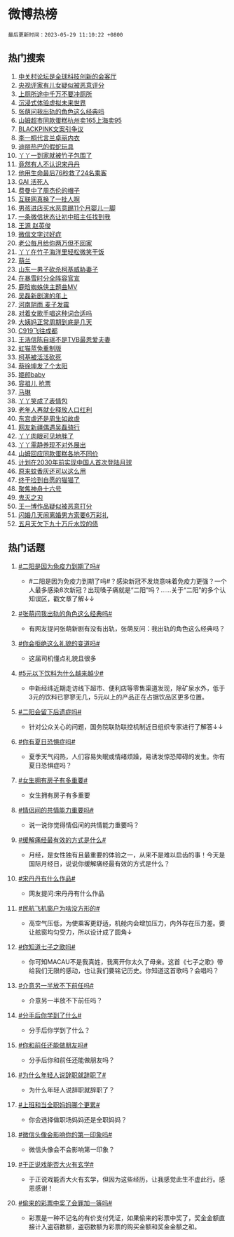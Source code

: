 # 微博热榜

`最后更新时间：2023-05-29 11:10:22 +0800`

## 热门搜索

1. [中关村论坛是全球科技创新的会客厅](https://m.weibo.cn/search?containerid=100103type%3D1%26t%3D10%26q%3D%23%E4%B8%AD%E5%85%B3%E6%9D%91%E8%AE%BA%E5%9D%9B%E6%98%AF%E5%85%A8%E7%90%83%E7%A7%91%E6%8A%80%E5%88%9B%E6%96%B0%E7%9A%84%E4%BC%9A%E5%AE%A2%E5%8E%85%23&stream_entry_id=51&isnewpage=1&extparam=seat%3D1%26stream_entry_id%3D51%26pos%3D0%26filter_type%3Drealtimehot%26c_type%3D51%26dgr%3D0%26cate%3D10103%26display_time%3D1685329820%26pre_seqid%3D16853298202130646197&luicode=10000011&lfid=106003type%253D25%2526t%253D3%2526disable_hot%253D1%2526filter_type%253Drealtimehot)
1. [央视评家有儿女疑似被恶意评分](https://m.weibo.cn/search?containerid=100103type%3D1%26t%3D10%26q%3D%23%E5%A4%AE%E8%A7%86%E8%AF%84%E5%AE%B6%E6%9C%89%E5%84%BF%E5%A5%B3%E7%96%91%E4%BC%BC%E8%A2%AB%E6%81%B6%E6%84%8F%E8%AF%84%E5%88%86%23&stream_entry_id=31&isnewpage=1&extparam=seat%3D1%26dgr%3D0%26flag%3D1%26realpos%3D1%26c_type%3D31%26stream_entry_id%3D31%26cate%3D5001%26pos%3D0%26lcate%3D5001%26filter_type%3Drealtimehot%26q%3D%2523%25E5%25A4%25AE%25E8%25A7%2586%25E8%25AF%2584%25E5%25AE%25B6%25E6%259C%2589%25E5%2584%25BF%25E5%25A5%25B3%25E7%2596%2591%25E4%25BC%25BC%25E8%25A2%25AB%25E6%2581%25B6%25E6%2584%258F%25E8%25AF%2584%25E5%2588%2586%2523%26band_rank%3D1%26display_time%3D1685329820%26pre_seqid%3D16853298202130646197&luicode=10000011&lfid=106003type%253D25%2526t%253D3%2526disable_hot%253D1%2526filter_type%253Drealtimehot)
1. [上厕所途中千万不要冲厕所](https://m.weibo.cn/search?containerid=100103type%3D1%26t%3D10%26q%3D%23%E4%B8%8A%E5%8E%95%E6%89%80%E9%80%94%E4%B8%AD%E5%8D%83%E4%B8%87%E4%B8%8D%E8%A6%81%E5%86%B2%E5%8E%95%E6%89%80%23&stream_entry_id=31&isnewpage=1&extparam=seat%3D1%26dgr%3D0%26flag%3D2%26realpos%3D2%26c_type%3D31%26stream_entry_id%3D31%26cate%3D5001%26pos%3D1%26lcate%3D5001%26filter_type%3Drealtimehot%26q%3D%2523%25E4%25B8%258A%25E5%258E%2595%25E6%2589%2580%25E9%2580%2594%25E4%25B8%25AD%25E5%258D%2583%25E4%25B8%2587%25E4%25B8%258D%25E8%25A6%2581%25E5%2586%25B2%25E5%258E%2595%25E6%2589%2580%2523%26band_rank%3D2%26display_time%3D1685329820%26pre_seqid%3D16853298202130646197&luicode=10000011&lfid=106003type%253D25%2526t%253D3%2526disable_hot%253D1%2526filter_type%253Drealtimehot)
1. [沉浸式体验虚拟未来世界](https://m.weibo.cn/search?containerid=100103type%3D1%26t%3D10%26q%3D%23%E6%B2%89%E6%B5%B8%E5%BC%8F%E4%BD%93%E9%AA%8C%E8%99%9A%E6%8B%9F%E6%9C%AA%E6%9D%A5%E4%B8%96%E7%95%8C%23&stream_entry_id=31&isnewpage=1&extparam=seat%3D1%26dgr%3D0%26flag%3D0%26realpos%3D3%26c_type%3D31%26stream_entry_id%3D31%26cate%3D5001%26pos%3D2%26lcate%3D5001%26filter_type%3Drealtimehot%26q%3D%2523%25E6%25B2%2589%25E6%25B5%25B8%25E5%25BC%258F%25E4%25BD%2593%25E9%25AA%258C%25E8%2599%259A%25E6%258B%259F%25E6%259C%25AA%25E6%259D%25A5%25E4%25B8%2596%25E7%2595%258C%2523%26band_rank%3D3%26display_time%3D1685329820%26pre_seqid%3D16853298202130646197&luicode=10000011&lfid=106003type%253D25%2526t%253D3%2526disable_hot%253D1%2526filter_type%253Drealtimehot)
1. [张萌问我出轨的角色这么经典吗](https://m.weibo.cn/search?containerid=100103type%3D1%26t%3D10%26q%3D%23%E5%BC%A0%E8%90%8C%E9%97%AE%E6%88%91%E5%87%BA%E8%BD%A8%E7%9A%84%E8%A7%92%E8%89%B2%E8%BF%99%E4%B9%88%E7%BB%8F%E5%85%B8%E5%90%97%23&stream_entry_id=31&isnewpage=1&extparam=seat%3D1%26dgr%3D0%26flag%3D2%26realpos%3D4%26c_type%3D31%26stream_entry_id%3D31%26cate%3D5001%26pos%3D3%26lcate%3D5001%26filter_type%3Drealtimehot%26q%3D%2523%25E5%25BC%25A0%25E8%2590%258C%25E9%2597%25AE%25E6%2588%2591%25E5%2587%25BA%25E8%25BD%25A8%25E7%259A%2584%25E8%25A7%2592%25E8%2589%25B2%25E8%25BF%2599%25E4%25B9%2588%25E7%25BB%258F%25E5%2585%25B8%25E5%2590%2597%2523%26band_rank%3D4%26display_time%3D1685329820%26pre_seqid%3D16853298202130646197&luicode=10000011&lfid=106003type%253D25%2526t%253D3%2526disable_hot%253D1%2526filter_type%253Drealtimehot)
1. [山姆超市同款蛋糕杭州卖165上海卖95](https://m.weibo.cn/search?containerid=100103type%3D1%26t%3D10%26q%3D%23%E5%B1%B1%E5%A7%86%E8%B6%85%E5%B8%82%E5%90%8C%E6%AC%BE%E8%9B%8B%E7%B3%95%E6%9D%AD%E5%B7%9E%E5%8D%96165%E4%B8%8A%E6%B5%B7%E5%8D%9695%23&stream_entry_id=31&isnewpage=1&extparam=seat%3D1%26dgr%3D0%26flag%3D2%26realpos%3D5%26c_type%3D31%26stream_entry_id%3D31%26cate%3D5001%26pos%3D4%26lcate%3D5001%26filter_type%3Drealtimehot%26q%3D%2523%25E5%25B1%25B1%25E5%25A7%2586%25E8%25B6%2585%25E5%25B8%2582%25E5%2590%258C%25E6%25AC%25BE%25E8%259B%258B%25E7%25B3%2595%25E6%259D%25AD%25E5%25B7%259E%25E5%258D%2596165%25E4%25B8%258A%25E6%25B5%25B7%25E5%258D%259695%2523%26band_rank%3D5%26display_time%3D1685329820%26pre_seqid%3D16853298202130646197&luicode=10000011&lfid=106003type%253D25%2526t%253D3%2526disable_hot%253D1%2526filter_type%253Drealtimehot)
1. [BLACKPINK文案引争议](https://m.weibo.cn/search?containerid=100103type%3D1%26t%3D10%26q%3D%23BLACKPINK%E6%96%87%E6%A1%88%E5%BC%95%E4%BA%89%E8%AE%AE%23&stream_entry_id=31&isnewpage=1&extparam=seat%3D1%26dgr%3D0%26flag%3D2%26realpos%3D6%26c_type%3D31%26stream_entry_id%3D31%26cate%3D5001%26pos%3D5%26lcate%3D5001%26filter_type%3Drealtimehot%26q%3D%2523BLACKPINK%25E6%2596%2587%25E6%25A1%2588%25E5%25BC%2595%25E4%25BA%2589%25E8%25AE%25AE%2523%26band_rank%3D6%26display_time%3D1685329820%26pre_seqid%3D16853298202130646197&luicode=10000011&lfid=106003type%253D25%2526t%253D3%2526disable_hot%253D1%2526filter_type%253Drealtimehot)
1. [李一桐代言兰卓丽内衣](https://m.weibo.cn/search?containerid=100103type%3D1%26t%3D10%26q%3D%23%E6%9D%8E%E4%B8%80%E6%A1%90%E4%BB%A3%E8%A8%80%E5%85%B0%E5%8D%93%E4%B8%BD%E5%86%85%E8%A1%A3%23&stream_entry_id=31&isnewpage=1&extparam=seat%3D1%26dgr%3D0%26is_ad_pos%3D1%26c_type%3D31%26cate%3D5001%26stream_entry_id%3D31%26pos%3D6%26q%3D%2523%25E6%259D%258E%25E4%25B8%2580%25E6%25A1%2590%25E4%25BB%25A3%25E8%25A8%2580%25E5%2585%25B0%25E5%258D%2593%25E4%25B8%25BD%25E5%2586%2585%25E8%25A1%25A3%2523%26lcate%3D5001%26filter_type%3Drealtimehot%26adid%3D190877%26topic_ad%3D1%26band_rank%3D7%26display_time%3D1685329820%26pre_seqid%3D16853298202130646197&luicode=10000011&lfid=106003type%253D25%2526t%253D3%2526disable_hot%253D1%2526filter_type%253Drealtimehot)
1. [迪丽热巴的假蛇玩具](https://m.weibo.cn/search?containerid=100103type%3D1%26t%3D10%26q%3D%23%E8%BF%AA%E4%B8%BD%E7%83%AD%E5%B7%B4%E7%9A%84%E5%81%87%E8%9B%87%E7%8E%A9%E5%85%B7%23&stream_entry_id=31&isnewpage=1&extparam=seat%3D1%26dgr%3D0%26flag%3D1%26realpos%3D7%26c_type%3D31%26stream_entry_id%3D31%26cate%3D5001%26pos%3D7%26lcate%3D5001%26filter_type%3Drealtimehot%26q%3D%2523%25E8%25BF%25AA%25E4%25B8%25BD%25E7%2583%25AD%25E5%25B7%25B4%25E7%259A%2584%25E5%2581%2587%25E8%259B%2587%25E7%258E%25A9%25E5%2585%25B7%2523%26band_rank%3D7%26display_time%3D1685329820%26pre_seqid%3D16853298202130646197&luicode=10000011&lfid=106003type%253D25%2526t%253D3%2526disable_hot%253D1%2526filter_type%253Drealtimehot)
1. [丫丫一到家就被竹子包围了](https://m.weibo.cn/search?containerid=100103type%3D1%26t%3D10%26q%3D%23%E4%B8%AB%E4%B8%AB%E4%B8%80%E5%88%B0%E5%AE%B6%E5%B0%B1%E8%A2%AB%E7%AB%B9%E5%AD%90%E5%8C%85%E5%9B%B4%E4%BA%86%23&stream_entry_id=31&isnewpage=1&extparam=seat%3D1%26dgr%3D0%26flag%3D16%26realpos%3D8%26c_type%3D31%26stream_entry_id%3D31%26cate%3D5001%26pos%3D8%26lcate%3D5001%26filter_type%3Drealtimehot%26q%3D%2523%25E4%25B8%25AB%25E4%25B8%25AB%25E4%25B8%2580%25E5%2588%25B0%25E5%25AE%25B6%25E5%25B0%25B1%25E8%25A2%25AB%25E7%25AB%25B9%25E5%25AD%2590%25E5%258C%2585%25E5%259B%25B4%25E4%25BA%2586%2523%26band_rank%3D8%26display_time%3D1685329820%26pre_seqid%3D16853298202130646197&luicode=10000011&lfid=106003type%253D25%2526t%253D3%2526disable_hot%253D1%2526filter_type%253Drealtimehot)
1. [竟然有人不认识宋丹丹](https://m.weibo.cn/search?containerid=100103type%3D1%26t%3D10%26q%3D%23%E7%AB%9F%E7%84%B6%E6%9C%89%E4%BA%BA%E4%B8%8D%E8%AE%A4%E8%AF%86%E5%AE%8B%E4%B8%B9%E4%B8%B9%23&stream_entry_id=31&isnewpage=1&extparam=seat%3D1%26dgr%3D0%26flag%3D0%26realpos%3D9%26c_type%3D31%26stream_entry_id%3D31%26cate%3D5001%26pos%3D9%26lcate%3D5001%26filter_type%3Drealtimehot%26q%3D%2523%25E7%25AB%259F%25E7%2584%25B6%25E6%259C%2589%25E4%25BA%25BA%25E4%25B8%258D%25E8%25AE%25A4%25E8%25AF%2586%25E5%25AE%258B%25E4%25B8%25B9%25E4%25B8%25B9%2523%26band_rank%3D9%26display_time%3D1685329820%26pre_seqid%3D16853298202130646197&luicode=10000011&lfid=106003type%253D25%2526t%253D3%2526disable_hot%253D1%2526filter_type%253Drealtimehot)
1. [他用生命最后76秒救了24名乘客](https://m.weibo.cn/search?containerid=100103type%3D1%26t%3D10%26q%3D%23%E4%BB%96%E7%94%A8%E7%94%9F%E5%91%BD%E6%9C%80%E5%90%8E76%E7%A7%92%E6%95%91%E4%BA%8624%E5%90%8D%E4%B9%98%E5%AE%A2%23&stream_entry_id=31&isnewpage=1&extparam=seat%3D1%26dgr%3D0%26flag%3D0%26realpos%3D10%26c_type%3D31%26stream_entry_id%3D31%26cate%3D5001%26pos%3D10%26lcate%3D5001%26filter_type%3Drealtimehot%26q%3D%2523%25E4%25BB%2596%25E7%2594%25A8%25E7%2594%259F%25E5%2591%25BD%25E6%259C%2580%25E5%2590%258E76%25E7%25A7%2592%25E6%2595%2591%25E4%25BA%258624%25E5%2590%258D%25E4%25B9%2598%25E5%25AE%25A2%2523%26band_rank%3D10%26display_time%3D1685329820%26pre_seqid%3D16853298202130646197&luicode=10000011&lfid=106003type%253D25%2526t%253D3%2526disable_hot%253D1%2526filter_type%253Drealtimehot)
1. [GAI 活死人](https://m.weibo.cn/search?containerid=100103type%3D1%26t%3D10%26q%3DGAI+%E6%B4%BB%E6%AD%BB%E4%BA%BA&stream_entry_id=31&isnewpage=1&extparam=seat%3D1%26dgr%3D0%26flag%3D0%26realpos%3D11%26c_type%3D31%26stream_entry_id%3D31%26cate%3D5001%26pos%3D11%26lcate%3D5001%26filter_type%3Drealtimehot%26q%3DGAI%2520%25E6%25B4%25BB%25E6%25AD%25BB%25E4%25BA%25BA%26band_rank%3D11%26display_time%3D1685329820%26pre_seqid%3D16853298202130646197&luicode=10000011&lfid=106003type%253D25%2526t%253D3%2526disable_hot%253D1%2526filter_type%253Drealtimehot)
1. [费曼中了周杰伦的帽子](https://m.weibo.cn/search?containerid=100103type%3D1%26t%3D10%26q%3D%23%E8%B4%B9%E6%9B%BC%E4%B8%AD%E4%BA%86%E5%91%A8%E6%9D%B0%E4%BC%A6%E7%9A%84%E5%B8%BD%E5%AD%90%23&stream_entry_id=31&isnewpage=1&extparam=seat%3D1%26dgr%3D0%26flag%3D1%26realpos%3D12%26c_type%3D31%26stream_entry_id%3D31%26cate%3D5001%26pos%3D12%26lcate%3D5001%26filter_type%3Drealtimehot%26q%3D%2523%25E8%25B4%25B9%25E6%259B%25BC%25E4%25B8%25AD%25E4%25BA%2586%25E5%2591%25A8%25E6%259D%25B0%25E4%25BC%25A6%25E7%259A%2584%25E5%25B8%25BD%25E5%25AD%2590%2523%26band_rank%3D12%26display_time%3D1685329820%26pre_seqid%3D16853298202130646197&luicode=10000011&lfid=106003type%253D25%2526t%253D3%2526disable_hot%253D1%2526filter_type%253Drealtimehot)
1. [互联网真换了一批人啊](https://m.weibo.cn/search?containerid=100103type%3D1%26t%3D10%26q%3D%23%E4%BA%92%E8%81%94%E7%BD%91%E7%9C%9F%E6%8D%A2%E4%BA%86%E4%B8%80%E6%89%B9%E4%BA%BA%E5%95%8A%23&stream_entry_id=31&isnewpage=1&extparam=seat%3D1%26dgr%3D0%26flag%3D1%26realpos%3D13%26c_type%3D31%26stream_entry_id%3D31%26cate%3D5001%26pos%3D13%26lcate%3D5001%26filter_type%3Drealtimehot%26q%3D%2523%25E4%25BA%2592%25E8%2581%2594%25E7%25BD%2591%25E7%259C%259F%25E6%258D%25A2%25E4%25BA%2586%25E4%25B8%2580%25E6%2589%25B9%25E4%25BA%25BA%25E5%2595%258A%2523%26band_rank%3D13%26display_time%3D1685329820%26pre_seqid%3D16853298202130646197&luicode=10000011&lfid=106003type%253D25%2526t%253D3%2526disable_hot%253D1%2526filter_type%253Drealtimehot)
1. [男孩进店买水恶意踢11个月婴儿一脚](https://m.weibo.cn/search?containerid=100103type%3D1%26t%3D10%26q%3D%23%E7%94%B7%E5%AD%A9%E8%BF%9B%E5%BA%97%E4%B9%B0%E6%B0%B4%E6%81%B6%E6%84%8F%E8%B8%A211%E4%B8%AA%E6%9C%88%E5%A9%B4%E5%84%BF%E4%B8%80%E8%84%9A%23&stream_entry_id=31&isnewpage=1&extparam=seat%3D1%26dgr%3D0%26flag%3D1%26realpos%3D14%26c_type%3D31%26stream_entry_id%3D31%26cate%3D5001%26pos%3D14%26lcate%3D5001%26filter_type%3Drealtimehot%26q%3D%2523%25E7%2594%25B7%25E5%25AD%25A9%25E8%25BF%259B%25E5%25BA%2597%25E4%25B9%25B0%25E6%25B0%25B4%25E6%2581%25B6%25E6%2584%258F%25E8%25B8%25A211%25E4%25B8%25AA%25E6%259C%2588%25E5%25A9%25B4%25E5%2584%25BF%25E4%25B8%2580%25E8%2584%259A%2523%26band_rank%3D14%26display_time%3D1685329820%26pre_seqid%3D16853298202130646197&luicode=10000011&lfid=106003type%253D25%2526t%253D3%2526disable_hot%253D1%2526filter_type%253Drealtimehot)
1. [一条微信状态让初中班主任找到我](https://m.weibo.cn/search?containerid=100103type%3D1%26t%3D10%26q%3D%23%E4%B8%80%E6%9D%A1%E5%BE%AE%E4%BF%A1%E7%8A%B6%E6%80%81%E8%AE%A9%E5%88%9D%E4%B8%AD%E7%8F%AD%E4%B8%BB%E4%BB%BB%E6%89%BE%E5%88%B0%E6%88%91%23&stream_entry_id=31&isnewpage=1&extparam=seat%3D1%26dgr%3D0%26flag%3D0%26realpos%3D15%26c_type%3D31%26stream_entry_id%3D31%26cate%3D5001%26pos%3D15%26lcate%3D5001%26filter_type%3Drealtimehot%26q%3D%2523%25E4%25B8%2580%25E6%259D%25A1%25E5%25BE%25AE%25E4%25BF%25A1%25E7%258A%25B6%25E6%2580%2581%25E8%25AE%25A9%25E5%2588%259D%25E4%25B8%25AD%25E7%258F%25AD%25E4%25B8%25BB%25E4%25BB%25BB%25E6%2589%25BE%25E5%2588%25B0%25E6%2588%2591%2523%26band_rank%3D15%26display_time%3D1685329820%26pre_seqid%3D16853298202130646197&luicode=10000011&lfid=106003type%253D25%2526t%253D3%2526disable_hot%253D1%2526filter_type%253Drealtimehot)
1. [王源 赵英俊](https://m.weibo.cn/search?containerid=100103type%3D1%26t%3D10%26q%3D%E7%8E%8B%E6%BA%90+%E8%B5%B5%E8%8B%B1%E4%BF%8A&stream_entry_id=31&isnewpage=1&extparam=seat%3D1%26dgr%3D0%26flag%3D0%26realpos%3D16%26c_type%3D31%26stream_entry_id%3D31%26cate%3D5001%26pos%3D16%26lcate%3D5001%26filter_type%3Drealtimehot%26q%3D%25E7%258E%258B%25E6%25BA%2590%2520%25E8%25B5%25B5%25E8%258B%25B1%25E4%25BF%258A%26band_rank%3D16%26display_time%3D1685329820%26pre_seqid%3D16853298202130646197&luicode=10000011&lfid=106003type%253D25%2526t%253D3%2526disable_hot%253D1%2526filter_type%253Drealtimehot)
1. [微信文字讨好症](https://m.weibo.cn/search?containerid=100103type%3D1%26t%3D10%26q%3D%E5%BE%AE%E4%BF%A1%E6%96%87%E5%AD%97%E8%AE%A8%E5%A5%BD%E7%97%87&stream_entry_id=31&isnewpage=1&extparam=seat%3D1%26dgr%3D0%26flag%3D2%26realpos%3D17%26c_type%3D31%26stream_entry_id%3D31%26cate%3D5001%26pos%3D17%26lcate%3D5001%26filter_type%3Drealtimehot%26q%3D%25E5%25BE%25AE%25E4%25BF%25A1%25E6%2596%2587%25E5%25AD%2597%25E8%25AE%25A8%25E5%25A5%25BD%25E7%2597%2587%26band_rank%3D17%26display_time%3D1685329820%26pre_seqid%3D16853298202130646197&luicode=10000011&lfid=106003type%253D25%2526t%253D3%2526disable_hot%253D1%2526filter_type%253Drealtimehot)
1. [老公每月给你两万但不回家](https://m.weibo.cn/search?containerid=100103type%3D1%26t%3D10%26q%3D%23%E8%80%81%E5%85%AC%E6%AF%8F%E6%9C%88%E7%BB%99%E4%BD%A0%E4%B8%A4%E4%B8%87%E4%BD%86%E4%B8%8D%E5%9B%9E%E5%AE%B6%23&stream_entry_id=31&isnewpage=1&extparam=seat%3D1%26dgr%3D0%26flag%3D0%26realpos%3D18%26c_type%3D31%26stream_entry_id%3D31%26cate%3D5001%26pos%3D18%26lcate%3D5001%26filter_type%3Drealtimehot%26q%3D%2523%25E8%2580%2581%25E5%2585%25AC%25E6%25AF%258F%25E6%259C%2588%25E7%25BB%2599%25E4%25BD%25A0%25E4%25B8%25A4%25E4%25B8%2587%25E4%25BD%2586%25E4%25B8%258D%25E5%259B%259E%25E5%25AE%25B6%2523%26band_rank%3D18%26display_time%3D1685329820%26pre_seqid%3D16853298202130646197&luicode=10000011&lfid=106003type%253D25%2526t%253D3%2526disable_hot%253D1%2526filter_type%253Drealtimehot)
1. [丫丫在竹子海洋里轻松微笑干饭](https://m.weibo.cn/search?containerid=100103type%3D1%26t%3D10%26q%3D%23%E4%B8%AB%E4%B8%AB%E5%9C%A8%E7%AB%B9%E5%AD%90%E6%B5%B7%E6%B4%8B%E9%87%8C%E8%BD%BB%E6%9D%BE%E5%BE%AE%E7%AC%91%E5%B9%B2%E9%A5%AD%23&stream_entry_id=31&isnewpage=1&extparam=seat%3D1%26dgr%3D0%26flag%3D0%26realpos%3D19%26c_type%3D31%26stream_entry_id%3D31%26cate%3D5001%26pos%3D19%26lcate%3D5001%26filter_type%3Drealtimehot%26q%3D%2523%25E4%25B8%25AB%25E4%25B8%25AB%25E5%259C%25A8%25E7%25AB%25B9%25E5%25AD%2590%25E6%25B5%25B7%25E6%25B4%258B%25E9%2587%258C%25E8%25BD%25BB%25E6%259D%25BE%25E5%25BE%25AE%25E7%25AC%2591%25E5%25B9%25B2%25E9%25A5%25AD%2523%26band_rank%3D19%26display_time%3D1685329820%26pre_seqid%3D16853298202130646197&luicode=10000011&lfid=106003type%253D25%2526t%253D3%2526disable_hot%253D1%2526filter_type%253Drealtimehot)
1. [萌兰](https://m.weibo.cn/search?containerid=100103type%3D1%26t%3D10%26q%3D%E8%90%8C%E5%85%B0&stream_entry_id=31&isnewpage=1&extparam=seat%3D1%26dgr%3D0%26flag%3D1%26realpos%3D20%26c_type%3D31%26stream_entry_id%3D31%26cate%3D5001%26pos%3D20%26lcate%3D5001%26filter_type%3Drealtimehot%26q%3D%25E8%2590%258C%25E5%2585%25B0%26band_rank%3D20%26display_time%3D1685329820%26pre_seqid%3D16853298202130646197&luicode=10000011&lfid=106003type%253D25%2526t%253D3%2526disable_hot%253D1%2526filter_type%253Drealtimehot)
1. [山东一男子砍杀柯基威胁妻子](https://m.weibo.cn/search?containerid=100103type%3D1%26t%3D10%26q%3D%23%E5%B1%B1%E4%B8%9C%E4%B8%80%E7%94%B7%E5%AD%90%E7%A0%8D%E6%9D%80%E6%9F%AF%E5%9F%BA%E5%A8%81%E8%83%81%E5%A6%BB%E5%AD%90%23&stream_entry_id=31&isnewpage=1&extparam=seat%3D1%26dgr%3D0%26flag%3D2%26realpos%3D21%26c_type%3D31%26stream_entry_id%3D31%26cate%3D5001%26pos%3D21%26lcate%3D5001%26filter_type%3Drealtimehot%26q%3D%2523%25E5%25B1%25B1%25E4%25B8%259C%25E4%25B8%2580%25E7%2594%25B7%25E5%25AD%2590%25E7%25A0%258D%25E6%259D%2580%25E6%259F%25AF%25E5%259F%25BA%25E5%25A8%2581%25E8%2583%2581%25E5%25A6%25BB%25E5%25AD%2590%2523%26band_rank%3D21%26display_time%3D1685329820%26pre_seqid%3D16853298202130646197&luicode=10000011&lfid=106003type%253D25%2526t%253D3%2526disable_hot%253D1%2526filter_type%253Drealtimehot)
1. [在暴雪时分全阵容官宣](https://m.weibo.cn/search?containerid=100103type%3D1%26t%3D10%26q%3D%23%E5%9C%A8%E6%9A%B4%E9%9B%AA%E6%97%B6%E5%88%86%E5%85%A8%E9%98%B5%E5%AE%B9%E5%AE%98%E5%AE%A3%23&stream_entry_id=31&isnewpage=1&extparam=seat%3D1%26dgr%3D0%26flag%3D1%26realpos%3D22%26c_type%3D31%26stream_entry_id%3D31%26cate%3D5001%26pos%3D22%26lcate%3D5001%26filter_type%3Drealtimehot%26q%3D%2523%25E5%259C%25A8%25E6%259A%25B4%25E9%259B%25AA%25E6%2597%25B6%25E5%2588%2586%25E5%2585%25A8%25E9%2598%25B5%25E5%25AE%25B9%25E5%25AE%2598%25E5%25AE%25A3%2523%26band_rank%3D22%26display_time%3D1685329820%26pre_seqid%3D16853298202130646197&luicode=10000011&lfid=106003type%253D25%2526t%253D3%2526disable_hot%253D1%2526filter_type%253Drealtimehot)
1. [鹿晗蜘蛛侠主题曲MV](https://m.weibo.cn/search?containerid=100103type%3D1%26t%3D10%26q%3D%23%E9%B9%BF%E6%99%97%E8%9C%98%E8%9B%9B%E4%BE%A0%E4%B8%BB%E9%A2%98%E6%9B%B2MV%23&stream_entry_id=31&isnewpage=1&extparam=seat%3D1%26dgr%3D0%26flag%3D1%26realpos%3D23%26c_type%3D31%26stream_entry_id%3D31%26cate%3D5001%26pos%3D23%26lcate%3D5001%26filter_type%3Drealtimehot%26q%3D%2523%25E9%25B9%25BF%25E6%2599%2597%25E8%259C%2598%25E8%259B%259B%25E4%25BE%25A0%25E4%25B8%25BB%25E9%25A2%2598%25E6%259B%25B2MV%2523%26band_rank%3D23%26display_time%3D1685329820%26pre_seqid%3D16853298202130646197&luicode=10000011&lfid=106003type%253D25%2526t%253D3%2526disable_hot%253D1%2526filter_type%253Drealtimehot)
1. [吴磊新剧演的年上](https://m.weibo.cn/search?containerid=100103type%3D1%26t%3D10%26q%3D%23%E5%90%B4%E7%A3%8A%E6%96%B0%E5%89%A7%E6%BC%94%E7%9A%84%E5%B9%B4%E4%B8%8A%23&stream_entry_id=31&isnewpage=1&extparam=seat%3D1%26dgr%3D0%26flag%3D1%26realpos%3D24%26c_type%3D31%26stream_entry_id%3D31%26cate%3D5001%26pos%3D24%26lcate%3D5001%26filter_type%3Drealtimehot%26q%3D%2523%25E5%2590%25B4%25E7%25A3%258A%25E6%2596%25B0%25E5%2589%25A7%25E6%25BC%2594%25E7%259A%2584%25E5%25B9%25B4%25E4%25B8%258A%2523%26band_rank%3D24%26display_time%3D1685329820%26pre_seqid%3D16853298202130646197&luicode=10000011&lfid=106003type%253D25%2526t%253D3%2526disable_hot%253D1%2526filter_type%253Drealtimehot)
1. [河南阴雨 麦子发霉](https://m.weibo.cn/search?containerid=100103type%3D1%26t%3D10%26q%3D%E6%B2%B3%E5%8D%97%E9%98%B4%E9%9B%A8+%E9%BA%A6%E5%AD%90%E5%8F%91%E9%9C%89&stream_entry_id=31&isnewpage=1&extparam=seat%3D1%26dgr%3D0%26flag%3D1%26realpos%3D25%26c_type%3D31%26stream_entry_id%3D31%26cate%3D5001%26pos%3D25%26lcate%3D5001%26filter_type%3Drealtimehot%26q%3D%25E6%25B2%25B3%25E5%258D%2597%25E9%2598%25B4%25E9%259B%25A8%2520%25E9%25BA%25A6%25E5%25AD%2590%25E5%258F%2591%25E9%259C%2589%26band_rank%3D25%26display_time%3D1685329820%26pre_seqid%3D16853298202130646197&luicode=10000011&lfid=106003type%253D25%2526t%253D3%2526disable_hot%253D1%2526filter_type%253Drealtimehot)
1. [对着女歌手唱这种词合适吗](https://m.weibo.cn/search?containerid=100103type%3D1%26t%3D10%26q%3D%E5%AF%B9%E7%9D%80%E5%A5%B3%E6%AD%8C%E6%89%8B%E5%94%B1%E8%BF%99%E7%A7%8D%E8%AF%8D%E5%90%88%E9%80%82%E5%90%97&stream_entry_id=31&isnewpage=1&extparam=seat%3D1%26dgr%3D0%26flag%3D0%26realpos%3D26%26c_type%3D31%26stream_entry_id%3D31%26cate%3D5001%26pos%3D26%26lcate%3D5001%26filter_type%3Drealtimehot%26q%3D%25E5%25AF%25B9%25E7%259D%2580%25E5%25A5%25B3%25E6%25AD%258C%25E6%2589%258B%25E5%2594%25B1%25E8%25BF%2599%25E7%25A7%258D%25E8%25AF%258D%25E5%2590%2588%25E9%2580%2582%25E5%2590%2597%26band_rank%3D26%26display_time%3D1685329820%26pre_seqid%3D16853298202130646197&luicode=10000011&lfid=106003type%253D25%2526t%253D3%2526disable_hot%253D1%2526filter_type%253Drealtimehot)
1. [大姨妈正常周期到底是几天](https://m.weibo.cn/search?containerid=100103type%3D1%26t%3D10%26q%3D%23%E5%A4%A7%E5%A7%A8%E5%A6%88%E6%AD%A3%E5%B8%B8%E5%91%A8%E6%9C%9F%E5%88%B0%E5%BA%95%E6%98%AF%E5%87%A0%E5%A4%A9%23&stream_entry_id=31&isnewpage=1&extparam=seat%3D1%26dgr%3D0%26flag%3D0%26realpos%3D27%26c_type%3D31%26stream_entry_id%3D31%26cate%3D5001%26pos%3D27%26lcate%3D5001%26filter_type%3Drealtimehot%26q%3D%2523%25E5%25A4%25A7%25E5%25A7%25A8%25E5%25A6%2588%25E6%25AD%25A3%25E5%25B8%25B8%25E5%2591%25A8%25E6%259C%259F%25E5%2588%25B0%25E5%25BA%2595%25E6%2598%25AF%25E5%2587%25A0%25E5%25A4%25A9%2523%26band_rank%3D27%26display_time%3D1685329820%26pre_seqid%3D16853298202130646197&luicode=10000011&lfid=106003type%253D25%2526t%253D3%2526disable_hot%253D1%2526filter_type%253Drealtimehot)
1. [C919飞往成都](https://m.weibo.cn/search?containerid=100103type%3D1%26t%3D10%26q%3D%23C919%E9%A3%9E%E5%BE%80%E6%88%90%E9%83%BD%23&stream_entry_id=31&isnewpage=1&extparam=seat%3D1%26dgr%3D0%26flag%3D1%26realpos%3D28%26c_type%3D31%26stream_entry_id%3D31%26cate%3D5001%26pos%3D28%26lcate%3D5001%26filter_type%3Drealtimehot%26q%3D%2523C919%25E9%25A3%259E%25E5%25BE%2580%25E6%2588%2590%25E9%2583%25BD%2523%26band_rank%3D28%26display_time%3D1685329820%26pre_seqid%3D16853298202130646197&luicode=10000011&lfid=106003type%253D25%2526t%253D3%2526disable_hot%253D1%2526filter_type%253Drealtimehot)
1. [王浩信陈自瑶不是TVB最恩爱夫妻](https://m.weibo.cn/search?containerid=100103type%3D1%26t%3D10%26q%3D%23%E7%8E%8B%E6%B5%A9%E4%BF%A1%E9%99%88%E8%87%AA%E7%91%B6%E4%B8%8D%E6%98%AFTVB%E6%9C%80%E6%81%A9%E7%88%B1%E5%A4%AB%E5%A6%BB%23&stream_entry_id=31&isnewpage=1&extparam=seat%3D1%26dgr%3D0%26flag%3D1%26realpos%3D29%26c_type%3D31%26stream_entry_id%3D31%26cate%3D5001%26pos%3D29%26lcate%3D5001%26filter_type%3Drealtimehot%26q%3D%2523%25E7%258E%258B%25E6%25B5%25A9%25E4%25BF%25A1%25E9%2599%2588%25E8%2587%25AA%25E7%2591%25B6%25E4%25B8%258D%25E6%2598%25AFTVB%25E6%259C%2580%25E6%2581%25A9%25E7%2588%25B1%25E5%25A4%25AB%25E5%25A6%25BB%2523%26band_rank%3D29%26display_time%3D1685329820%26pre_seqid%3D16853298202130646197&luicode=10000011&lfid=106003type%253D25%2526t%253D3%2526disable_hot%253D1%2526filter_type%253Drealtimehot)
1. [虹猫蓝兔重制版](https://m.weibo.cn/search?containerid=100103type%3D1%26t%3D10%26q%3D%23%E8%99%B9%E7%8C%AB%E8%93%9D%E5%85%94%E9%87%8D%E5%88%B6%E7%89%88%23&stream_entry_id=31&isnewpage=1&extparam=seat%3D1%26dgr%3D0%26flag%3D1%26realpos%3D30%26c_type%3D31%26stream_entry_id%3D31%26cate%3D5001%26pos%3D30%26lcate%3D5001%26filter_type%3Drealtimehot%26q%3D%2523%25E8%2599%25B9%25E7%258C%25AB%25E8%2593%259D%25E5%2585%2594%25E9%2587%258D%25E5%2588%25B6%25E7%2589%2588%2523%26band_rank%3D30%26display_time%3D1685329820%26pre_seqid%3D16853298202130646197&luicode=10000011&lfid=106003type%253D25%2526t%253D3%2526disable_hot%253D1%2526filter_type%253Drealtimehot)
1. [柯基被活活砍死](https://m.weibo.cn/search?containerid=100103type%3D1%26t%3D10%26q%3D%23%E6%9F%AF%E5%9F%BA%E8%A2%AB%E6%B4%BB%E6%B4%BB%E7%A0%8D%E6%AD%BB%23&stream_entry_id=31&isnewpage=1&extparam=seat%3D1%26dgr%3D0%26flag%3D0%26realpos%3D31%26c_type%3D31%26stream_entry_id%3D31%26cate%3D5001%26pos%3D31%26lcate%3D5001%26filter_type%3Drealtimehot%26q%3D%2523%25E6%259F%25AF%25E5%259F%25BA%25E8%25A2%25AB%25E6%25B4%25BB%25E6%25B4%25BB%25E7%25A0%258D%25E6%25AD%25BB%2523%26band_rank%3D31%26display_time%3D1685329820%26pre_seqid%3D16853298202130646197&luicode=10000011&lfid=106003type%253D25%2526t%253D3%2526disable_hot%253D1%2526filter_type%253Drealtimehot)
1. [蔡徐坤发了个太阳](https://m.weibo.cn/search?containerid=100103type%3D1%26t%3D10%26q%3D%23%E8%94%A1%E5%BE%90%E5%9D%A4%E5%8F%91%E4%BA%86%E4%B8%AA%E5%A4%AA%E9%98%B3%23&stream_entry_id=31&isnewpage=1&extparam=seat%3D1%26dgr%3D0%26flag%3D0%26realpos%3D32%26c_type%3D31%26stream_entry_id%3D31%26cate%3D5001%26pos%3D32%26lcate%3D5001%26filter_type%3Drealtimehot%26q%3D%2523%25E8%2594%25A1%25E5%25BE%2590%25E5%259D%25A4%25E5%258F%2591%25E4%25BA%2586%25E4%25B8%25AA%25E5%25A4%25AA%25E9%2598%25B3%2523%26band_rank%3D32%26display_time%3D1685329820%26pre_seqid%3D16853298202130646197&luicode=10000011&lfid=106003type%253D25%2526t%253D3%2526disable_hot%253D1%2526filter_type%253Drealtimehot)
1. [姬颜baby](https://m.weibo.cn/search?containerid=100103type%3D1%26t%3D10%26q%3D%E5%A7%AC%E9%A2%9Cbaby&stream_entry_id=31&isnewpage=1&extparam=seat%3D1%26dgr%3D0%26flag%3D0%26realpos%3D33%26c_type%3D31%26stream_entry_id%3D31%26cate%3D5001%26pos%3D33%26lcate%3D5001%26filter_type%3Drealtimehot%26q%3D%25E5%25A7%25AC%25E9%25A2%259Cbaby%26band_rank%3D33%26display_time%3D1685329820%26pre_seqid%3D16853298202130646197&luicode=10000011&lfid=106003type%253D25%2526t%253D3%2526disable_hot%253D1%2526filter_type%253Drealtimehot)
1. [容祖儿 抢票](https://m.weibo.cn/search?containerid=100103type%3D1%26t%3D10%26q%3D%E5%AE%B9%E7%A5%96%E5%84%BF+%E6%8A%A2%E7%A5%A8&stream_entry_id=31&isnewpage=1&extparam=seat%3D1%26dgr%3D0%26flag%3D1%26realpos%3D34%26c_type%3D31%26stream_entry_id%3D31%26cate%3D5001%26pos%3D34%26lcate%3D5001%26filter_type%3Drealtimehot%26q%3D%25E5%25AE%25B9%25E7%25A5%2596%25E5%2584%25BF%2520%25E6%258A%25A2%25E7%25A5%25A8%26band_rank%3D34%26display_time%3D1685329820%26pre_seqid%3D16853298202130646197&luicode=10000011&lfid=106003type%253D25%2526t%253D3%2526disable_hot%253D1%2526filter_type%253Drealtimehot)
1. [马琳](https://m.weibo.cn/search?containerid=100103type%3D1%26t%3D10%26q%3D%E9%A9%AC%E7%90%B3&stream_entry_id=31&isnewpage=1&extparam=seat%3D1%26dgr%3D0%26flag%3D1%26realpos%3D35%26c_type%3D31%26stream_entry_id%3D31%26cate%3D5001%26pos%3D35%26lcate%3D5001%26filter_type%3Drealtimehot%26q%3D%25E9%25A9%25AC%25E7%2590%25B3%26band_rank%3D35%26display_time%3D1685329820%26pre_seqid%3D16853298202130646197&luicode=10000011&lfid=106003type%253D25%2526t%253D3%2526disable_hot%253D1%2526filter_type%253Drealtimehot)
1. [丫丫笑成了表情包](https://m.weibo.cn/search?containerid=100103type%3D1%26t%3D10%26q%3D%23%E4%B8%AB%E4%B8%AB%E7%AC%91%E6%88%90%E4%BA%86%E8%A1%A8%E6%83%85%E5%8C%85%23&stream_entry_id=31&isnewpage=1&extparam=seat%3D1%26dgr%3D0%26flag%3D0%26realpos%3D36%26c_type%3D31%26stream_entry_id%3D31%26cate%3D5001%26pos%3D36%26lcate%3D5001%26filter_type%3Drealtimehot%26q%3D%2523%25E4%25B8%25AB%25E4%25B8%25AB%25E7%25AC%2591%25E6%2588%2590%25E4%25BA%2586%25E8%25A1%25A8%25E6%2583%2585%25E5%258C%2585%2523%26band_rank%3D36%26display_time%3D1685329820%26pre_seqid%3D16853298202130646197&luicode=10000011&lfid=106003type%253D25%2526t%253D3%2526disable_hot%253D1%2526filter_type%253Drealtimehot)
1. [老年人再就业释放人口红利](https://m.weibo.cn/search?containerid=100103type%3D1%26t%3D10%26q%3D%23%E8%80%81%E5%B9%B4%E4%BA%BA%E5%86%8D%E5%B0%B1%E4%B8%9A%E9%87%8A%E6%94%BE%E4%BA%BA%E5%8F%A3%E7%BA%A2%E5%88%A9%23&stream_entry_id=31&isnewpage=1&extparam=seat%3D1%26dgr%3D0%26flag%3D1%26realpos%3D37%26c_type%3D31%26stream_entry_id%3D31%26cate%3D5001%26pos%3D37%26lcate%3D5001%26filter_type%3Drealtimehot%26q%3D%2523%25E8%2580%2581%25E5%25B9%25B4%25E4%25BA%25BA%25E5%2586%258D%25E5%25B0%25B1%25E4%25B8%259A%25E9%2587%258A%25E6%2594%25BE%25E4%25BA%25BA%25E5%258F%25A3%25E7%25BA%25A2%25E5%2588%25A9%2523%26band_rank%3D37%26display_time%3D1685329820%26pre_seqid%3D16853298202130646197&luicode=10000011&lfid=106003type%253D25%2526t%253D3%2526disable_hot%253D1%2526filter_type%253Drealtimehot)
1. [东宫虐还是周生如故虐](https://m.weibo.cn/search?containerid=100103type%3D1%26t%3D10%26q%3D%23%E4%B8%9C%E5%AE%AB%E8%99%90%E8%BF%98%E6%98%AF%E5%91%A8%E7%94%9F%E5%A6%82%E6%95%85%E8%99%90%23&stream_entry_id=31&isnewpage=1&extparam=seat%3D1%26dgr%3D0%26flag%3D0%26realpos%3D38%26c_type%3D31%26stream_entry_id%3D31%26cate%3D5001%26pos%3D38%26lcate%3D5001%26filter_type%3Drealtimehot%26q%3D%2523%25E4%25B8%259C%25E5%25AE%25AB%25E8%2599%2590%25E8%25BF%2598%25E6%2598%25AF%25E5%2591%25A8%25E7%2594%259F%25E5%25A6%2582%25E6%2595%2585%25E8%2599%2590%2523%26band_rank%3D38%26display_time%3D1685329820%26pre_seqid%3D16853298202130646197&luicode=10000011&lfid=106003type%253D25%2526t%253D3%2526disable_hot%253D1%2526filter_type%253Drealtimehot)
1. [网友新疆偶遇吴磊骑行](https://m.weibo.cn/search?containerid=100103type%3D1%26t%3D10%26q%3D%23%E7%BD%91%E5%8F%8B%E6%96%B0%E7%96%86%E5%81%B6%E9%81%87%E5%90%B4%E7%A3%8A%E9%AA%91%E8%A1%8C%23&stream_entry_id=31&isnewpage=1&extparam=seat%3D1%26dgr%3D0%26flag%3D0%26realpos%3D39%26c_type%3D31%26stream_entry_id%3D31%26cate%3D5001%26pos%3D39%26lcate%3D5001%26filter_type%3Drealtimehot%26q%3D%2523%25E7%25BD%2591%25E5%258F%258B%25E6%2596%25B0%25E7%2596%2586%25E5%2581%25B6%25E9%2581%2587%25E5%2590%25B4%25E7%25A3%258A%25E9%25AA%2591%25E8%25A1%258C%2523%26band_rank%3D39%26display_time%3D1685329820%26pre_seqid%3D16853298202130646197&luicode=10000011&lfid=106003type%253D25%2526t%253D3%2526disable_hot%253D1%2526filter_type%253Drealtimehot)
1. [丫丫肉眼可见地胖了](https://m.weibo.cn/search?containerid=100103type%3D1%26t%3D10%26q%3D%23%E4%B8%AB%E4%B8%AB%E8%82%89%E7%9C%BC%E5%8F%AF%E8%A7%81%E5%9C%B0%E8%83%96%E4%BA%86%23&stream_entry_id=31&isnewpage=1&extparam=seat%3D1%26dgr%3D0%26flag%3D0%26realpos%3D40%26c_type%3D31%26stream_entry_id%3D31%26cate%3D5001%26pos%3D40%26lcate%3D5001%26filter_type%3Drealtimehot%26q%3D%2523%25E4%25B8%25AB%25E4%25B8%25AB%25E8%2582%2589%25E7%259C%25BC%25E5%258F%25AF%25E8%25A7%2581%25E5%259C%25B0%25E8%2583%2596%25E4%25BA%2586%2523%26band_rank%3D40%26display_time%3D1685329820%26pre_seqid%3D16853298202130646197&luicode=10000011&lfid=106003type%253D25%2526t%253D3%2526disable_hot%253D1%2526filter_type%253Drealtimehot)
1. [丫丫需静养现不对外展出](https://m.weibo.cn/search?containerid=100103type%3D1%26t%3D10%26q%3D%23%E4%B8%AB%E4%B8%AB%E9%9C%80%E9%9D%99%E5%85%BB%E7%8E%B0%E4%B8%8D%E5%AF%B9%E5%A4%96%E5%B1%95%E5%87%BA%23&stream_entry_id=31&isnewpage=1&extparam=seat%3D1%26dgr%3D0%26flag%3D0%26realpos%3D41%26c_type%3D31%26stream_entry_id%3D31%26cate%3D5001%26pos%3D41%26lcate%3D5001%26filter_type%3Drealtimehot%26q%3D%2523%25E4%25B8%25AB%25E4%25B8%25AB%25E9%259C%2580%25E9%259D%2599%25E5%2585%25BB%25E7%258E%25B0%25E4%25B8%258D%25E5%25AF%25B9%25E5%25A4%2596%25E5%25B1%2595%25E5%2587%25BA%2523%26band_rank%3D41%26display_time%3D1685329820%26pre_seqid%3D16853298202130646197&luicode=10000011&lfid=106003type%253D25%2526t%253D3%2526disable_hot%253D1%2526filter_type%253Drealtimehot)
1. [山姆回应同款蛋糕各地不同价](https://m.weibo.cn/search?containerid=100103type%3D1%26t%3D10%26q%3D%23%E5%B1%B1%E5%A7%86%E5%9B%9E%E5%BA%94%E5%90%8C%E6%AC%BE%E8%9B%8B%E7%B3%95%E5%90%84%E5%9C%B0%E4%B8%8D%E5%90%8C%E4%BB%B7%23&stream_entry_id=31&isnewpage=1&extparam=seat%3D1%26dgr%3D0%26flag%3D1%26realpos%3D42%26c_type%3D31%26stream_entry_id%3D31%26cate%3D5001%26pos%3D42%26lcate%3D5001%26filter_type%3Drealtimehot%26q%3D%2523%25E5%25B1%25B1%25E5%25A7%2586%25E5%259B%259E%25E5%25BA%2594%25E5%2590%258C%25E6%25AC%25BE%25E8%259B%258B%25E7%25B3%2595%25E5%2590%2584%25E5%259C%25B0%25E4%25B8%258D%25E5%2590%258C%25E4%25BB%25B7%2523%26band_rank%3D42%26display_time%3D1685329820%26pre_seqid%3D16853298202130646197&luicode=10000011&lfid=106003type%253D25%2526t%253D3%2526disable_hot%253D1%2526filter_type%253Drealtimehot)
1. [计划在2030年前实现中国人首次登陆月球](https://m.weibo.cn/search?containerid=100103type%3D1%26t%3D10%26q%3D%23%E8%AE%A1%E5%88%92%E5%9C%A82030%E5%B9%B4%E5%89%8D%E5%AE%9E%E7%8E%B0%E4%B8%AD%E5%9B%BD%E4%BA%BA%E9%A6%96%E6%AC%A1%E7%99%BB%E9%99%86%E6%9C%88%E7%90%83%23&stream_entry_id=31&isnewpage=1&extparam=seat%3D1%26dgr%3D0%26flag%3D1%26realpos%3D43%26c_type%3D31%26stream_entry_id%3D31%26cate%3D5001%26pos%3D43%26lcate%3D5001%26filter_type%3Drealtimehot%26q%3D%2523%25E8%25AE%25A1%25E5%2588%2592%25E5%259C%25A82030%25E5%25B9%25B4%25E5%2589%258D%25E5%25AE%259E%25E7%258E%25B0%25E4%25B8%25AD%25E5%259B%25BD%25E4%25BA%25BA%25E9%25A6%2596%25E6%25AC%25A1%25E7%2599%25BB%25E9%2599%2586%25E6%259C%2588%25E7%2590%2583%2523%26band_rank%3D43%26display_time%3D1685329820%26pre_seqid%3D16853298202130646197&luicode=10000011&lfid=106003type%253D25%2526t%253D3%2526disable_hot%253D1%2526filter_type%253Drealtimehot)
1. [原来蚊香灰还可以这么用](https://m.weibo.cn/search?containerid=100103type%3D1%26t%3D10%26q%3D%23%E5%8E%9F%E6%9D%A5%E8%9A%8A%E9%A6%99%E7%81%B0%E8%BF%98%E5%8F%AF%E4%BB%A5%E8%BF%99%E4%B9%88%E7%94%A8%23&stream_entry_id=31&isnewpage=1&extparam=seat%3D1%26dgr%3D0%26flag%3D1%26realpos%3D44%26c_type%3D31%26stream_entry_id%3D31%26cate%3D5001%26pos%3D44%26lcate%3D5001%26filter_type%3Drealtimehot%26q%3D%2523%25E5%258E%259F%25E6%259D%25A5%25E8%259A%258A%25E9%25A6%2599%25E7%2581%25B0%25E8%25BF%2598%25E5%258F%25AF%25E4%25BB%25A5%25E8%25BF%2599%25E4%25B9%2588%25E7%2594%25A8%2523%26band_rank%3D44%26display_time%3D1685329820%26pre_seqid%3D16853298202130646197&luicode=10000011&lfid=106003type%253D25%2526t%253D3%2526disable_hot%253D1%2526filter_type%253Drealtimehot)
1. [终于捡到自愿的猫猫了](https://m.weibo.cn/search?containerid=100103type%3D1%26t%3D10%26q%3D%23%E7%BB%88%E4%BA%8E%E6%8D%A1%E5%88%B0%E8%87%AA%E6%84%BF%E7%9A%84%E7%8C%AB%E7%8C%AB%E4%BA%86%23&stream_entry_id=31&isnewpage=1&extparam=seat%3D1%26dgr%3D0%26flag%3D0%26realpos%3D45%26c_type%3D31%26stream_entry_id%3D31%26cate%3D5001%26pos%3D45%26lcate%3D5001%26filter_type%3Drealtimehot%26q%3D%2523%25E7%25BB%2588%25E4%25BA%258E%25E6%258D%25A1%25E5%2588%25B0%25E8%2587%25AA%25E6%2584%25BF%25E7%259A%2584%25E7%258C%25AB%25E7%258C%25AB%25E4%25BA%2586%2523%26band_rank%3D45%26display_time%3D1685329820%26pre_seqid%3D16853298202130646197&luicode=10000011&lfid=106003type%253D25%2526t%253D3%2526disable_hot%253D1%2526filter_type%253Drealtimehot)
1. [聚焦神舟十六号](https://m.weibo.cn/search?containerid=100103type%3D1%26t%3D10%26q%3D%23%E8%81%9A%E7%84%A6%E7%A5%9E%E8%88%9F%E5%8D%81%E5%85%AD%E5%8F%B7%23&stream_entry_id=31&isnewpage=1&extparam=seat%3D1%26dgr%3D0%26flag%3D1%26realpos%3D46%26c_type%3D31%26stream_entry_id%3D31%26cate%3D5001%26pos%3D46%26lcate%3D5001%26filter_type%3Drealtimehot%26q%3D%2523%25E8%2581%259A%25E7%2584%25A6%25E7%25A5%259E%25E8%2588%259F%25E5%258D%2581%25E5%2585%25AD%25E5%258F%25B7%2523%26band_rank%3D46%26display_time%3D1685329820%26pre_seqid%3D16853298202130646197&luicode=10000011&lfid=106003type%253D25%2526t%253D3%2526disable_hot%253D1%2526filter_type%253Drealtimehot)
1. [鬼灭之刃](https://m.weibo.cn/search?containerid=100103type%3D1%26t%3D10%26q%3D%E9%AC%BC%E7%81%AD%E4%B9%8B%E5%88%83&stream_entry_id=31&isnewpage=1&extparam=seat%3D1%26dgr%3D0%26flag%3D0%26realpos%3D47%26c_type%3D31%26stream_entry_id%3D31%26cate%3D5001%26pos%3D47%26lcate%3D5001%26filter_type%3Drealtimehot%26q%3D%25E9%25AC%25BC%25E7%2581%25AD%25E4%25B9%258B%25E5%2588%2583%26band_rank%3D47%26display_time%3D1685329820%26pre_seqid%3D16853298202130646197&luicode=10000011&lfid=106003type%253D25%2526t%253D3%2526disable_hot%253D1%2526filter_type%253Drealtimehot)
1. [王一博作品疑似被恶意打分](https://m.weibo.cn/search?containerid=100103type%3D1%26t%3D10%26q%3D%23%E7%8E%8B%E4%B8%80%E5%8D%9A%E4%BD%9C%E5%93%81%E7%96%91%E4%BC%BC%E8%A2%AB%E6%81%B6%E6%84%8F%E6%89%93%E5%88%86%23&stream_entry_id=31&isnewpage=1&extparam=seat%3D1%26dgr%3D0%26flag%3D0%26realpos%3D48%26c_type%3D31%26stream_entry_id%3D31%26cate%3D5001%26pos%3D48%26lcate%3D5001%26filter_type%3Drealtimehot%26q%3D%2523%25E7%258E%258B%25E4%25B8%2580%25E5%258D%259A%25E4%25BD%259C%25E5%2593%2581%25E7%2596%2591%25E4%25BC%25BC%25E8%25A2%25AB%25E6%2581%25B6%25E6%2584%258F%25E6%2589%2593%25E5%2588%2586%2523%26band_rank%3D48%26display_time%3D1685329820%26pre_seqid%3D16853298202130646197&luicode=10000011&lfid=106003type%253D25%2526t%253D3%2526disable_hot%253D1%2526filter_type%253Drealtimehot)
1. [闪婚几天闹离婚男方索要6万彩礼](https://m.weibo.cn/search?containerid=100103type%3D1%26t%3D10%26q%3D%23%E9%97%AA%E5%A9%9A%E5%87%A0%E5%A4%A9%E9%97%B9%E7%A6%BB%E5%A9%9A%E7%94%B7%E6%96%B9%E7%B4%A2%E8%A6%816%E4%B8%87%E5%BD%A9%E7%A4%BC%23&stream_entry_id=31&isnewpage=1&extparam=seat%3D1%26dgr%3D0%26flag%3D0%26realpos%3D49%26c_type%3D31%26stream_entry_id%3D31%26cate%3D5001%26pos%3D49%26lcate%3D5001%26filter_type%3Drealtimehot%26q%3D%2523%25E9%2597%25AA%25E5%25A9%259A%25E5%2587%25A0%25E5%25A4%25A9%25E9%2597%25B9%25E7%25A6%25BB%25E5%25A9%259A%25E7%2594%25B7%25E6%2596%25B9%25E7%25B4%25A2%25E8%25A6%25816%25E4%25B8%2587%25E5%25BD%25A9%25E7%25A4%25BC%2523%26band_rank%3D49%26display_time%3D1685329820%26pre_seqid%3D16853298202130646197&luicode=10000011&lfid=106003type%253D25%2526t%253D3%2526disable_hot%253D1%2526filter_type%253Drealtimehot)
1. [五月天欠下九十万斤水饺的债](https://m.weibo.cn/search?containerid=100103type%3D1%26t%3D10%26q%3D%23%E4%BA%94%E6%9C%88%E5%A4%A9%E6%AC%A0%E4%B8%8B%E4%B9%9D%E5%8D%81%E4%B8%87%E6%96%A4%E6%B0%B4%E9%A5%BA%E7%9A%84%E5%80%BA%23&stream_entry_id=31&isnewpage=1&extparam=seat%3D1%26dgr%3D0%26flag%3D0%26realpos%3D50%26c_type%3D31%26stream_entry_id%3D31%26cate%3D5001%26pos%3D50%26lcate%3D5001%26filter_type%3Drealtimehot%26q%3D%2523%25E4%25BA%2594%25E6%259C%2588%25E5%25A4%25A9%25E6%25AC%25A0%25E4%25B8%258B%25E4%25B9%259D%25E5%258D%2581%25E4%25B8%2587%25E6%2596%25A4%25E6%25B0%25B4%25E9%25A5%25BA%25E7%259A%2584%25E5%2580%25BA%2523%26band_rank%3D50%26display_time%3D1685329820%26pre_seqid%3D16853298202130646197&luicode=10000011&lfid=106003type%253D25%2526t%253D3%2526disable_hot%253D1%2526filter_type%253Drealtimehot)

## 热门话题

1. [#二阳是因为免疫力到期了吗#](https://m.weibo.cn/search?containerid=231522type%3D1%26t%3D10%26q%3D%23%E4%BA%8C%E9%98%B3%E6%98%AF%E5%9B%A0%E4%B8%BA%E5%85%8D%E7%96%AB%E5%8A%9B%E5%88%B0%E6%9C%9F%E4%BA%86%E5%90%97%23&stream_entry_id=128&isnewpage=1&extparam=seat%3D1%26pos%3D1-0-0%26dgr%3D0%26lcate%3D5004%26unitid%3D1685173616597%26cate%3D5004%26c_type%3D128%26display_time%3D1685329822%26pre_seqid%3D1685329822683018430131&luicode=10000011&lfid=231648_-_4)
    - #二阳是因为免疫力到期了吗#？感染新冠不发烧意味着免疫力更强？一个人最多感染8次新冠？出现嗓子痛就是“二阳”吗？……关于“二阳”的多个认知误区，戳文章了解↓↓  ​​​

1. [#张萌问我出轨的角色这么经典吗#](https://m.weibo.cn/search?containerid=231522type%3D1%26t%3D10%26q%3D%23%E5%BC%A0%E8%90%8C%E9%97%AE%E6%88%91%E5%87%BA%E8%BD%A8%E7%9A%84%E8%A7%92%E8%89%B2%E8%BF%99%E4%B9%88%E7%BB%8F%E5%85%B8%E5%90%97%23&stream_entry_id=128&isnewpage=1&extparam=seat%3D1%26pos%3D1-0-1%26dgr%3D0%26lcate%3D5004%26unitid%3D1685322991105%26cate%3D5004%26c_type%3D128%26display_time%3D1685329822%26pre_seqid%3D1685329822683018430131&luicode=10000011&lfid=231648_-_4)
    - 有网友提问张萌新剧有没有出轨，张萌反问：我出轨的角色这么经典吗？

1. [#你会拒绝这么礼貌的变道吗#](https://m.weibo.cn/search?containerid=231522type%3D1%26t%3D10%26q%3D%23%E4%BD%A0%E4%BC%9A%E6%8B%92%E7%BB%9D%E8%BF%99%E4%B9%88%E7%A4%BC%E8%B2%8C%E7%9A%84%E5%8F%98%E9%81%93%E5%90%97%23&stream_entry_id=128&isnewpage=1&extparam=seat%3D1%26pos%3D1-0-2%26dgr%3D0%26lcate%3D5004%26unitid%3D1685326909033%26cate%3D5004%26c_type%3D128%26display_time%3D1685329822%26pre_seqid%3D1685329822683018430131&luicode=10000011&lfid=231648_-_4)
    - 这届司机懂点礼貌且很多

1. [#5元以下饮料为什么越来越少#](https://m.weibo.cn/search?containerid=231522type%3D1%26t%3D10%26q%3D%235%E5%85%83%E4%BB%A5%E4%B8%8B%E9%A5%AE%E6%96%99%E4%B8%BA%E4%BB%80%E4%B9%88%E8%B6%8A%E6%9D%A5%E8%B6%8A%E5%B0%91%23&stream_entry_id=128&isnewpage=1&extparam=seat%3D1%26pos%3D1-0-3%26dgr%3D0%26lcate%3D5004%26unitid%3D1685246231130%26cate%3D5004%26c_type%3D128%26display_time%3D1685329822%26pre_seqid%3D1685329822683018430131&luicode=10000011&lfid=231648_-_4)
    - 中新经纬近期走访线下超市、便利店等零售渠道发现，除矿泉水外，低于3元的饮料已寥寥无几，5元以上的产品正在占据饮品区更多位置。

1. [#二阳会留下后遗症吗#](https://m.weibo.cn/search?containerid=231522type%3D1%26t%3D10%26q%3D%23%E4%BA%8C%E9%98%B3%E4%BC%9A%E7%95%99%E4%B8%8B%E5%90%8E%E9%81%97%E7%97%87%E5%90%97%23&stream_entry_id=128&isnewpage=1&extparam=seat%3D1%26pos%3D1-0-4%26dgr%3D0%26lcate%3D5004%26unitid%3D1685236900377%26cate%3D5004%26c_type%3D128%26display_time%3D1685329822%26pre_seqid%3D1685329822683018430131&luicode=10000011&lfid=231648_-_4)
    - 针对公众关心的问题，国务院联防联控机制近日组织专家进行了解答↓↓

1. [#你有夏日恐惧症吗#](https://m.weibo.cn/search?containerid=231522type%3D1%26t%3D10%26q%3D%23%E4%BD%A0%E6%9C%89%E5%A4%8F%E6%97%A5%E6%81%90%E6%83%A7%E7%97%87%E5%90%97%23&stream_entry_id=128&isnewpage=1&extparam=seat%3D1%26pos%3D1-0-5%26dgr%3D0%26lcate%3D5004%26unitid%3D1685322410122%26cate%3D5004%26c_type%3D128%26display_time%3D1685329822%26pre_seqid%3D1685329822683018430131&luicode=10000011&lfid=231648_-_4)
    - 夏季天气闷热，人们容易失眠或情绪烦躁，易诱发惊恐障碍的发生。你有夏日恐惧症吗？

1. [#女生拥有房子有多重要#](https://m.weibo.cn/search?containerid=231522type%3D1%26t%3D10%26q%3D%23%E5%A5%B3%E7%94%9F%E6%8B%A5%E6%9C%89%E6%88%BF%E5%AD%90%E6%9C%89%E5%A4%9A%E9%87%8D%E8%A6%81%23&stream_entry_id=128&isnewpage=1&extparam=seat%3D1%26pos%3D1-0-6%26dgr%3D0%26lcate%3D5004%26unitid%3D1685326598965%26cate%3D5004%26c_type%3D128%26display_time%3D1685329822%26pre_seqid%3D1685329822683018430131&luicode=10000011&lfid=231648_-_4)
    - 女生拥有房子有多重要

1. [#情侣间的共情能力重要吗#](https://m.weibo.cn/search?containerid=231522type%3D1%26t%3D10%26q%3D%23%E6%83%85%E4%BE%A3%E9%97%B4%E7%9A%84%E5%85%B1%E6%83%85%E8%83%BD%E5%8A%9B%E9%87%8D%E8%A6%81%E5%90%97%23&stream_entry_id=128&isnewpage=1&extparam=seat%3D1%26pos%3D1-0-7%26dgr%3D0%26lcate%3D5004%26unitid%3D1685170629979%26cate%3D5004%26c_type%3D128%26display_time%3D1685329822%26pre_seqid%3D1685329822683018430131&luicode=10000011&lfid=231648_-_4)
    - 说一说你觉得情侣间的共情能力重要吗？

1. [#缓解痛经最有效的方式是什么#](https://m.weibo.cn/search?containerid=231522type%3D1%26t%3D10%26q%3D%23%E7%BC%93%E8%A7%A3%E7%97%9B%E7%BB%8F%E6%9C%80%E6%9C%89%E6%95%88%E7%9A%84%E6%96%B9%E5%BC%8F%E6%98%AF%E4%BB%80%E4%B9%88%23&stream_entry_id=128&isnewpage=1&extparam=seat%3D1%26pos%3D1-0-8%26dgr%3D0%26lcate%3D5004%26unitid%3D1685319692623%26cate%3D5004%26c_type%3D128%26display_time%3D1685329822%26pre_seqid%3D1685329822683018430131&luicode=10000011&lfid=231648_-_4)
    - 月经，是女性独有且最重要的体验之一，从来不是难以启齿的事！今天是国际月经日，说说你缓解痛经最有效的方式是什么？  ​​​

1. [#宋丹丹有什么作品#](https://m.weibo.cn/search?containerid=231522type%3D1%26t%3D10%26q%3D%23%E5%AE%8B%E4%B8%B9%E4%B8%B9%E6%9C%89%E4%BB%80%E4%B9%88%E4%BD%9C%E5%93%81%23&stream_entry_id=128&isnewpage=1&extparam=seat%3D1%26pos%3D1-0-9%26dgr%3D0%26lcate%3D5004%26unitid%3D1685322417923%26cate%3D5004%26c_type%3D128%26display_time%3D1685329822%26pre_seqid%3D1685329822683018430131&luicode=10000011&lfid=231648_-_4)
    - 网友提问:宋丹丹有什么作品

1. [#民航飞机窗户为啥没方形的#](https://m.weibo.cn/search?containerid=231522type%3D1%26t%3D10%26q%3D%23%E6%B0%91%E8%88%AA%E9%A3%9E%E6%9C%BA%E7%AA%97%E6%88%B7%E4%B8%BA%E5%95%A5%E6%B2%A1%E6%96%B9%E5%BD%A2%E7%9A%84%23&stream_entry_id=128&isnewpage=1&extparam=seat%3D1%26pos%3D1-0-10%26dgr%3D0%26lcate%3D5004%26unitid%3D1685257595585%26cate%3D5004%26c_type%3D128%26display_time%3D1685329822%26pre_seqid%3D1685329822683018430131&luicode=10000011&lfid=231648_-_4)
    - 高空气压低，为使乘客更舒适，机舱内会增加压力，内外存在压力差。要让舷窗均匀受力，所以设计成了圆角↓

1. [#你知道七子之歌吗#](https://m.weibo.cn/search?containerid=231522type%3D1%26t%3D10%26q%3D%23%E4%BD%A0%E7%9F%A5%E9%81%93%E4%B8%83%E5%AD%90%E4%B9%8B%E6%AD%8C%E5%90%97%23&stream_entry_id=128&isnewpage=1&extparam=seat%3D1%26pos%3D1-0-11%26dgr%3D0%26lcate%3D5004%26unitid%3D1685329313831%26cate%3D5004%26c_type%3D128%26display_time%3D1685329822%26pre_seqid%3D1685329822683018430131&luicode=10000011&lfid=231648_-_4)
    - 你可知MACAU不是我真姓，我离开你太久了母亲。这首《七子之歌》带给我们无限的感动，也让我们要铭记历史。你知道这首歌吗？会唱吗？ ​​​

1. [#介意另一半放不下前任吗#](https://m.weibo.cn/search?containerid=231522type%3D1%26t%3D10%26q%3D%23%E4%BB%8B%E6%84%8F%E5%8F%A6%E4%B8%80%E5%8D%8A%E6%94%BE%E4%B8%8D%E4%B8%8B%E5%89%8D%E4%BB%BB%E5%90%97%23&stream_entry_id=128&isnewpage=1&extparam=seat%3D1%26pos%3D1-0-12%26dgr%3D0%26lcate%3D5004%26unitid%3D1685170035993%26cate%3D5004%26c_type%3D128%26display_time%3D1685329822%26pre_seqid%3D1685329822683018430131&luicode=10000011&lfid=231648_-_4)
    - 介意另一半放不下前任吗？

1. [#分手后你学到了什么#](https://m.weibo.cn/search?containerid=231522type%3D1%26t%3D10%26q%3D%23%E5%88%86%E6%89%8B%E5%90%8E%E4%BD%A0%E5%AD%A6%E5%88%B0%E4%BA%86%E4%BB%80%E4%B9%88%23&stream_entry_id=128&isnewpage=1&extparam=seat%3D1%26pos%3D1-0-13%26dgr%3D0%26lcate%3D5004%26unitid%3D1685242298383%26cate%3D5004%26c_type%3D128%26display_time%3D1685329822%26pre_seqid%3D1685329822683018430131&luicode=10000011&lfid=231648_-_4)
    - 分手后你学到了什么？

1. [#你和前任还能做朋友吗#](https://m.weibo.cn/search?containerid=231522type%3D1%26t%3D10%26q%3D%23%E4%BD%A0%E5%92%8C%E5%89%8D%E4%BB%BB%E8%BF%98%E8%83%BD%E5%81%9A%E6%9C%8B%E5%8F%8B%E5%90%97%23&stream_entry_id=128&isnewpage=1&extparam=seat%3D1%26pos%3D1-0-14%26dgr%3D0%26lcate%3D5004%26unitid%3D1685243222982%26cate%3D5004%26c_type%3D128%26display_time%3D1685329822%26pre_seqid%3D1685329822683018430131&luicode=10000011&lfid=231648_-_4)
    - 分手后你和前任还能做朋友吗？

1. [#为什么年轻人说辞职就辞职了#](https://m.weibo.cn/search?containerid=231522type%3D1%26t%3D10%26q%3D%23%E4%B8%BA%E4%BB%80%E4%B9%88%E5%B9%B4%E8%BD%BB%E4%BA%BA%E8%AF%B4%E8%BE%9E%E8%81%8C%E5%B0%B1%E8%BE%9E%E8%81%8C%E4%BA%86%23&stream_entry_id=128&isnewpage=1&extparam=seat%3D1%26pos%3D1-0-15%26dgr%3D0%26lcate%3D5004%26unitid%3D1685316993241%26cate%3D5004%26c_type%3D128%26display_time%3D1685329822%26pre_seqid%3D1685329822683018430131&luicode=10000011&lfid=231648_-_4)
    - 为什么年轻人说辞职就辞职了？

1. [#上班和当全职妈妈哪个更累#](https://m.weibo.cn/search?containerid=231522type%3D1%26t%3D10%26q%3D%23%E4%B8%8A%E7%8F%AD%E5%92%8C%E5%BD%93%E5%85%A8%E8%81%8C%E5%A6%88%E5%A6%88%E5%93%AA%E4%B8%AA%E6%9B%B4%E7%B4%AF%23&stream_entry_id=128&isnewpage=1&extparam=seat%3D1%26pos%3D1-0-16%26dgr%3D0%26lcate%3D5004%26unitid%3D1685158630904%26cate%3D5004%26c_type%3D128%26display_time%3D1685329822%26pre_seqid%3D1685329822683018430131&luicode=10000011&lfid=231648_-_4)
    - 你会选择做职场妈妈还是全职妈妈？

1. [#微信头像会影响你的第一印象吗#](https://m.weibo.cn/search?containerid=231522type%3D1%26t%3D10%26q%3D%23%E5%BE%AE%E4%BF%A1%E5%A4%B4%E5%83%8F%E4%BC%9A%E5%BD%B1%E5%93%8D%E4%BD%A0%E7%9A%84%E7%AC%AC%E4%B8%80%E5%8D%B0%E8%B1%A1%E5%90%97%23&stream_entry_id=128&isnewpage=1&extparam=seat%3D1%26pos%3D1-0-17%26dgr%3D0%26lcate%3D5004%26unitid%3D1685264800428%26cate%3D5004%26c_type%3D128%26display_time%3D1685329822%26pre_seqid%3D1685329822683018430131&luicode=10000011&lfid=231648_-_4)
    - 微信头像会不会影响第一印象？

1. [#于正说戏能否大火有玄学#](https://m.weibo.cn/search?containerid=231522type%3D1%26t%3D10%26q%3D%23%E4%BA%8E%E6%AD%A3%E8%AF%B4%E6%88%8F%E8%83%BD%E5%90%A6%E5%A4%A7%E7%81%AB%E6%9C%89%E7%8E%84%E5%AD%A6%23&stream_entry_id=128&isnewpage=1&extparam=seat%3D1%26pos%3D1-0-18%26dgr%3D0%26lcate%3D5004%26unitid%3D1685159843853%26cate%3D5004%26c_type%3D128%26display_time%3D1685329822%26pre_seqid%3D1685329822683018430131&luicode=10000011&lfid=231648_-_4)
    - 于正说戏能否大火有玄学，但因为这些经历，让我感觉此生不虚此行。感恩感谢！ ​

1. [#偷来的彩票中奖了会罪加一等吗#](https://m.weibo.cn/search?containerid=231522type%3D1%26t%3D10%26q%3D%23%E5%81%B7%E6%9D%A5%E7%9A%84%E5%BD%A9%E7%A5%A8%E4%B8%AD%E5%A5%96%E4%BA%86%E4%BC%9A%E7%BD%AA%E5%8A%A0%E4%B8%80%E7%AD%89%E5%90%97%23&stream_entry_id=128&isnewpage=1&extparam=seat%3D1%26pos%3D1-0-19%26dgr%3D0%26lcate%3D5004%26unitid%3D1685263626076%26cate%3D5004%26c_type%3D128%26display_time%3D1685329822%26pre_seqid%3D1685329822683018430131&luicode=10000011&lfid=231648_-_4)
    - 彩票是一种不记名的有价支付凭证，如果偷来的彩票中奖了，奖金金额直接计入盗窃数额，盗窃数额为彩票的购买金额和奖金金额之和。

